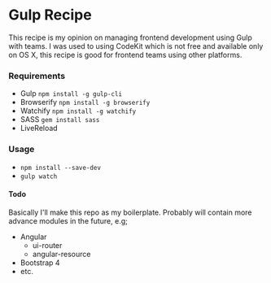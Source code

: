 # Gulp Recipe
This recipe is my opinion on managing frontend development using Gulp with teams. I was used to using CodeKit which is not free and available only on OS X, this recipe is good for frontend teams using other platforms.

### Requirements
- Gulp `npm install -g gulp-cli`
- Browserify `npm install -g browserify`
- Watchify `npm install -g watchify`
- SASS `gem install sass`
- LiveReload

### Usage
- `npm install --save-dev`
- `gulp watch`

#### Todo
Basically I'll make this repo as my boilerplate. Probably will contain more advance modules in the future, e.g;
- Angular
    + ui-router
    + angular-resource
- Bootstrap 4
- etc.